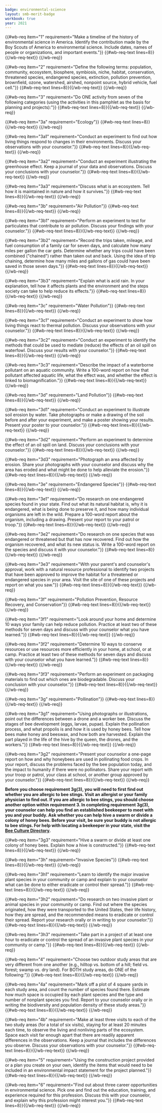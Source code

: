 ```yaml
---
badge: environmental-science
layout: smb-merit-badge
workbook: true
year: 2021
---
```



{{#wb-req item="1" requirement="Make a timeline of the history of environmental science in America. Identify the contribution made by the Boy Scouts of America to environmental science. Include dates, names of people or organizations, and important events."}}
{{#wb-req-text lines=8}}{{/wb-req-text}}
{{/wb-req}}

{{#wb-req item="2" requirement="Define the following terms: population, community, ecosystem, biosphere, symbiosis, niche, habitat, conservation, threatened species, endangered species, extinction, pollution prevention, brownfield, ozone, watershed, airshed, nonpoint source, hybrid vehicle, fuel cell."}}
{{#wb-req-text lines=8}}{{/wb-req-text}}
{{/wb-req}}

{{#wb-req item="3" requirement="Do ONE activity from seven of the following categories (using the activities in this pamphlet as the basis for planning and projects):"}}
{{#wb-req-text lines=8}}{{/wb-req-text}}
{{/wb-req}}

{{#wb-req item="3a" requirement="Ecology"}}
{{#wb-req-text lines=8}}{{/wb-req-text}}
{{/wb-req}}

{{#wb-req item="3a1" requirement="Conduct an experiment to find out how living things respond to changes in their environments. Discuss your observations with your counselor."}}
{{#wb-req-text lines=8}}{{/wb-req-text}}
{{/wb-req}}

{{#wb-req item="3a2" requirement="Conduct an experiment illustrating the greenhouse effect. Keep a journal of your data and observations. Discuss your conclusions with your counselor."}}
{{#wb-req-text lines=8}}{{/wb-req-text}}
{{/wb-req}}

{{#wb-req item="3a3" requirement="Discuss what is an ecosystem. Tell how it is maintained in nature and how it survives."}}
{{#wb-req-text lines=8}}{{/wb-req-text}}
{{/wb-req}}

{{#wb-req item="3b" requirement="Air Pollution"}}
{{#wb-req-text lines=8}}{{/wb-req-text}}
{{/wb-req}}

{{#wb-req item="3b1" requirement="Perform an experiment to test for particulates that contribute to air pollution. Discuss your findings with your counselor."}}
{{#wb-req-text lines=8}}{{/wb-req-text}}
{{/wb-req}}

{{#wb-req item="3b2" requirement="Record the trips taken, mileage, and fuel consumption of a family car for seven days, and calculate how many miles per gallon the car gets. Determine whether any trips could have been combined (\"chained\") rather than taken out and back. Using the idea of trip chaining, determine how many miles and gallons of gas could have been saved in those seven days."}}
{{#wb-req-text lines=8}}{{/wb-req-text}}
{{/wb-req}}

{{#wb-req item="3b3" requirement="Explain what is acid rain. In your explanation, tell how it affects plants and the environment and the steps society can take to help reduce its effects."}}
{{#wb-req-text lines=8}}{{/wb-req-text}}
{{/wb-req}}

{{#wb-req item="3c" requirement="Water Pollution"}}
{{#wb-req-text lines=8}}{{/wb-req-text}}
{{/wb-req}}

{{#wb-req item="3c1" requirement="Conduct an experiment to show how living things react to thermal pollution. Discuss your observations with your counselor."}}
{{#wb-req-text lines=8}}{{/wb-req-text}}
{{/wb-req}}

{{#wb-req item="3c2" requirement="Conduct an experiment to identify the methods that could be used to mediate (reduce) the effects of an oil spill on waterfowl. Discuss your results with your counselor."}}
{{#wb-req-text lines=8}}{{/wb-req-text}}
{{/wb-req}}

{{#wb-req item="3c3" requirement="Describe the impact of a waterborne pollutant on an aquatic community. Write a 100-word report on how that pollutant affected aquatic life, what the effect was, and whether the effect is linked to biomagnification."}}
{{#wb-req-text lines=8}}{{/wb-req-text}}
{{/wb-req}}

{{#wb-req item="3d" requirement="Land Pollution"}}
{{#wb-req-text lines=8}}{{/wb-req-text}}
{{/wb-req}}

{{#wb-req item="3d1" requirement="Conduct an experiment to illustrate soil erosion by water. Take photographs or make a drawing of the soil before and after your experiment, and make a poster showing your results. Present your poster to your counselor."}}
{{#wb-req-text lines=8}}{{/wb-req-text}}
{{/wb-req}}

{{#wb-req item="3d2" requirement="Perform an experiment to determine the effect of an oil spill on land. Discuss your conclusions with your counselor."}}
{{#wb-req-text lines=8}}{{/wb-req-text}}
{{/wb-req}}

{{#wb-req item="3d3" requirement="Photograph an area affected by erosion. Share your photographs with your counselor and discuss why the area has eroded and what might be done to help alleviate the erosion."}}
{{#wb-req-text lines=8}}{{/wb-req-text}}
{{/wb-req}}

{{#wb-req item="3e" requirement="Endangered Species"}}
{{#wb-req-text lines=8}}{{/wb-req-text}}
{{/wb-req}}

{{#wb-req item="3e1" requirement="Do research on one endangered species found in your state. Find out what its natural habitat is, why it is endangered, what is being done to preserve it, and how many individual organisms are left in the wild. Prepare a 100-word report about the organism, including a drawing. Present your report to your patrol or troop."}}
{{#wb-req-text lines=8}}{{/wb-req-text}}
{{/wb-req}}

{{#wb-req item="3e2" requirement="Do research on one species that was endangered or threatened but that has now recovered. Find out how the organism recovered, and what its new status is. Write a 100-word report on the species and discuss it with your counselor."}}
{{#wb-req-text lines=8}}{{/wb-req-text}}
{{/wb-req}}

{{#wb-req item="3e3" requirement="With your parent's and counselor's approval, work with a natural resource professional to identify two projects that have been approved to improve the habitat for a threatened or endangered species in your area. Visit the site of one of these projects and report on what you saw."}}
{{#wb-req-text lines=8}}{{/wb-req-text}}
{{/wb-req}}

{{#wb-req item="3f" requirement="Pollution Prevention, Resource Recovery, and Conservation"}}
{{#wb-req-text lines=8}}{{/wb-req-text}}
{{/wb-req}}

{{#wb-req item="3f1" requirement="Look around your home and determine 10 ways your family can help reduce pollution. Practice at least two of these methods for seven days and discuss with your counselor what you have learned."}}
{{#wb-req-text lines=8}}{{/wb-req-text}}
{{/wb-req}}

{{#wb-req item="3f2" requirement="Determine 10 ways to conserve resources or use resources more efficiently in your home, at school, or at camp. Practice at least two of these methods for seven days and discuss with your counselor what you have learned."}}
{{#wb-req-text lines=8}}{{/wb-req-text}}
{{/wb-req}}

{{#wb-req item="3f3" requirement="Perform an experiment on packaging materials to find out which ones are biodegradable. Discuss your conclusion with your counselor."}}
{{#wb-req-text lines=8}}{{/wb-req-text}}
{{/wb-req}}

{{#wb-req item="3g" requirement="Pollination"}}
{{#wb-req-text lines=8}}{{/wb-req-text}}
{{/wb-req}}

{{#wb-req item="3g1" requirement="Using photographs or illustrations, point out the differences between a drone and a worker bee. Discuss the stages of bee development (eggs, larvae, pupae). Explain the pollination process, and what propolis is and how it is used by honey bees. Tell how bees make honey and beeswax, and how both are harvested. Explain the part played in the life of the hive by the queen, the drones, and the workers."}}
{{#wb-req-text lines=8}}{{/wb-req-text}}
{{/wb-req}}

{{#wb-req item="3g2" requirement="Present your counselor a one-page report on how and why honeybees are used in pollinating food crops. In your report, discuss the problems faced by the bee population today, and the impact to humanity if there were no pollinators. Share your report with your troop or patrol, your class at school, or another group approved by your counselor."}}
{{#wb-req-text lines=8}}{{/wb-req-text}}
{{/wb-req}}

**Before you choose requirement 3g(3), you will need to first find out whether you are allergic to bee stings. Visit an allergist or your family physician to find out. If you are allergic to bee stings, you should choose another option within requirement 3. In completing requirement 3g(3), your counselor can help you find an established beekeeper to meet with you and your buddy. Ask whether you can help hive a swarm or divide a colony of honey bees. Before your visit, be sure your buddy is not allergic to bee stings. For help with locating a beekeeper in your state, visit the <a href="https://www.beeculture.com/directory/">Bee Culture Directory</a>.**

{{#wb-req item="3g3" requirement="Hive a swarm or divide at least one colony of honey bees. Explain how a hive is constructed."}}
{{#wb-req-text lines=8}}{{/wb-req-text}}
{{/wb-req}}

{{#wb-req item="3h" requirement="Invasive Species"}}
{{#wb-req-text lines=8}}{{/wb-req-text}}
{{/wb-req}}

{{#wb-req item="3h1" requirement="Learn to identify the major invasive plant species in your community or camp and explain to your counselor what can be done to either eradicate or control their spread."}}
{{#wb-req-text lines=8}}{{/wb-req-text}}
{{/wb-req}}

{{#wb-req item="3h2" requirement="Do research on two invasive plant or animal species in your community or camp. Find out where the species originated, how they were transported to the United States, their life history, how they are spread, and the recommended means to eradicate or control their spread. Report your research orally or in writing to your counselor."}}
{{#wb-req-text lines=8}}{{/wb-req-text}}
{{/wb-req}}

{{#wb-req item="3h3" requirement="Take part in a project of at least one hour to eradicate or control the spread of an invasive plant species in your community or camp."}}
{{#wb-req-text lines=8}}{{/wb-req-text}}
{{/wb-req}}

{{#wb-req item="4" requirement="Choose two outdoor study areas that are very different from one another (e.g., hilltop vs. bottom of a hill; field vs. forest; swamp vs. dry land). For BOTH study areas, do ONE of the following:"}}
{{#wb-req-text lines=8}}{{/wb-req-text}}
{{/wb-req}}

{{#wb-req item="4a" requirement="Mark off a plot of 4 square yards in each study area, and count the number of species found there. Estimate how much space is occupied by each plant species and the type and number of nonplant species you find. Report to your counselor orally or in writing the biodiversity and population density of these study areas."}}
{{#wb-req-text lines=8}}{{/wb-req-text}}
{{/wb-req}}

{{#wb-req item="4b" requirement="Make at least three visits to each of the two study areas (for a total of six visits), staying for at least 20 minutes each time, to observe the living and nonliving parts of the ecosystem. Space each visit far enough apart that there are readily apparent differences in the observations. Keep a journal that includes the differences you observe. Discuss your observations with your counselor."}}
{{#wb-req-text lines=8}}{{/wb-req-text}}
{{/wb-req}}

{{#wb-req item="5" requirement="Using the construction project provided or a plan you create on your own, identify the items that would need to be included in an environmental impact statement for the project planned."}}
{{#wb-req-text lines=8}}{{/wb-req-text}}
{{/wb-req}}

{{#wb-req item="6" requirement="Find out about three career opportunities in environmental science. Pick one and find out the education, training, and experience required for this profession. Discuss this with your counselor, and explain why this profession might interest you."}}
{{#wb-req-text lines=8}}{{/wb-req-text}}
{{/wb-req}}
